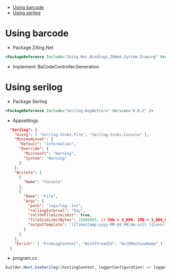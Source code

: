 <!--TOC-->
- [Using barcode](#using-barcode)
- [Using serilog](#using-serilog)
<!--/TOC-->

# Using barcode
- Package ZXing.Net
``` XML
<PackageReference Include="ZXing.Net.Bindings.ZKWeb.System.Drawing" Version="0.16.7" />
```
- Implement: BaCodeController.Generation

# Using serilog

- Package Serilog
``` XML
<PackageReference Include="Serilog.AspNetCore" Version="8.0.2" />
```
- Appsettings
``` JSON
  "Serilog": {
    "Using": [ "Serilog.Sinks.File", "Serilog.Sinks.Console" ],
    "MinimumLevel": {
      "Default": "Information",
      "Override": {
        "Microsoft": "Warning",
        "System": "Warning"
      }
    },
    "WriteTo": [
      {
        "Name": "Console"
      },
      {
        "Name": "File",
        "Args": {
          "path": "logs/log-.txt",
          "rollingInterval": "Day",
          "rollOnFileSizeLimit": true,
          "fileSizeLimitBytes": 25000000, // 5kb = 5_000, 1MB = 1_000_000, 25MB = 25_000_000
          "outputTemplate": "[{Timestamp:yyyy-MM-dd HH:mm:ss}] [{Level:u3}] {SourceContext}{NewLine}{Message:lj}{NewLine}{Exception}"
        }
      }
    ],
    "Enrich": [ "FromLogContext", "WithThreadId", "WithMachineName" ]
  }
```

- program.cs
``` C#
builder.Host.UseSerilog((hostingContext, loggerConfiguration) => loggerConfiguration.ReadFrom.Configuration(hostingContext.Configuration));
```